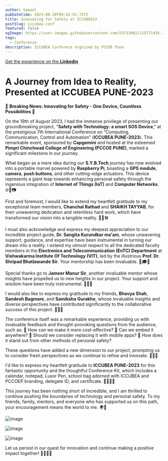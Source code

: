 ```yaml
---
author: Samael
pubDatetime: 2023-08-20T09:42:52.737Z
title: Innovating for Safety at ICCUBEA23
postSlug: iccubea-conf
featured: false
ogImage: https://user-images.githubusercontent.com/53733092/215771435-25408246-2309-4f8b-a781-1f3d93bdf0ec.png
tags:
  - Conference
description: ICCUBEA Conferece orgnised by PCCOE Pune
---
```


[Get the experience on the **Linkedin**](https://www.linkedin.com/posts/sahil-sawant-its-31aug_iccubea2023-technology-innovation-activity-7098938791746277377-njev?utm_source=share&utm_medium=member_desktop)

# A Journey from Idea to Reality, Presented at ICCUBEA PUNE-2023

🌟 **Breaking News: Innovating for Safety - One Device, Countless Possibilities 🌟**

On the 19th of August 2023, I had the immense privilege of presenting our groundbreaking project, "**Safety with Technology: a smart SOS Device**," at the prestigious 7th International Conference on “Computing, Communication, Control and Automation” (**ICCUBEA PUNE-2023**). This remarkable event, sponsored by **Capgemini** and hosted at the esteemed **Pimpri Chinchwad College of Engineering (PCCOE PUNE)**, marked a significant milestone in our journey.

What began as a mere idea during our **S.Y.B.Tech** journey has now evolved into a portable marvel powered by **Raspberry Pi**, boasting a **GPS module**, **camera**, **push buttons**, and other cutting-edge actuators. This device represents a giant leap towards enhancing personal safety through the ingenious integration of **Internet of Things (IoT)** and **Computer Networks**. 🌐📡📷

First and foremost, I would like to extend my heartfelt gratitude to my exceptional team members, **Chanchal Rathad** and **SHAIKH TAYYAB**, for their unwavering dedication and relentless hard work, which have transformed our vision into a tangible reality. 👏💼🛠️

I must also acknowledge and express my deepest appreciation to our incredible project guide, **Dr. Sangita Kurundkar ma'am**, whose unwavering support, guidance, and expertise have been instrumental in turning our dream into a reality. I extend my utmost respect to all the dedicated faculty members in the **Electronics and Telecommunication (EnTC) Department** at **Vishwakarma Institute Of Technology (VIT)**, led by the illustrious **Prof. Dr. Shripad Bhatlawande Sir**. Your mentorship has been invaluable. 🙏🎓🔬

Special thanks go to **Jameer Manur Sir**, another invaluable mentor whose insights have propelled us to new heights in our project. Your support and wisdom have been truly instrumental. 🌟💡🔝

I would also like to express my gratitude to my friends, **Bhavya Shah**, **Sandesh Bagmare**, and **Samiksha Gurakhe**, whose invaluable insights and diverse perspectives have contributed significantly to the collaborative success of this project. 👥💬🤝

The conference itself was a remarkable experience, providing us with invaluable feedback and thought-provoking questions from the audience, such as:
🔹 How can we make it more cost-effective?
🔹 Can we embed it anywhere?
🔹 Should we consider replacing it with mobile apps?
🔹 How does it stand out from other methods of personal safety?

These questions have added a new dimension to our project, prompting us to consider fresh perspectives as we continue to refine and innovate. 💭💡🚀

I'd like to express my heartfelt gratitude to **ICCUBEA PUNE-2023** for this fantastic opportunity and the thoughtful Conference Kit, which includes a calendar, notepad, Luxor Pen, school bag adorned with ICCUBEA and PCCOEP branding, delegate ID, and certificate. 📅📝👜🏅

This journey has been nothing short of incredible, and I am thrilled to continue pushing the boundaries of technology and personal safety. To my friends, family, mentors, and everyone who has supported us on this path, your encouragement means the world to me. 🌍🙌

![image](https://github.com/Auriel3003/samael/assets/103866475/ed006e8c-2f4e-4bf8-a356-fec58058b538)

![image](https://github.com/Auriel3003/samael/assets/103866475/0b330bdb-270c-4ce4-b0ec-5046500da87f)

![image](https://github.com/Auriel3003/samael/assets/103866475/7e006610-0cdf-41c1-8cd0-f060b758f1b8)


Let us persist in our quest for innovation and continue making a positive impact together! 💪🌐🚀🔥
